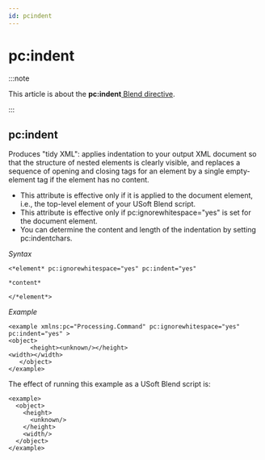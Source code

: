 ```yaml
---
id: pcindent
---
```


# pc:indent




:::note

This article is about the **pc:indent**[ Blend directive](/docs/Repositories/Blend_directives).

:::

## **pc:indent**

Produces "tidy XML": applies indentation to your output XML document so that the structure of nested elements is clearly visible, and replaces a sequence of opening and closing tags for an element by a single empty-element tag if the element has no content.

- This attribute is effective only if it is applied to the document element, i.e., the top-level element of your USoft Blend script.
- This attribute is effective only if pc:ignorewhitespace="yes" is set for the document element.
- You can determine the content and length of the indentation by setting pc:indentchars.

*Syntax*

```
<*element* pc:ignorewhitespace="yes" pc:indent="yes"

*content*

</*element*>
```

*Example*

```language-xml
<example xmlns:pc="Processing.Command" pc:ignorewhitespace="yes" pc:indent="yes" >
<object>
      <height><unknown/></height>
<width></width>
   </object>
</example>
```

The effect of running this example as a USoft Blend script is:

```language-xml
<example>
  <object>
    <height>
      <unknown/>
    </height>
    <width/>
  </object>
</example>
```

 